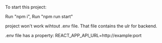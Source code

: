 To start this project:

Run "npm i",
Run "npm run start"

project won't work wihtout .env file. That file contains the ulr for backend.

.env file has a property:
REACT_APP_API_URL=http://example:port
